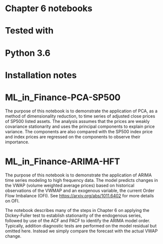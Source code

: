 # Chapter 6 notebooks 

# Tested with 
# Python 3.6

# Installation notes

# ML_in_Finance-PCA-SP500 
The purpose of this notebook is to demonstrate the application of PCA, as a method of dimensionality reduction, to time series of adjusted close prices of SP500 listed assets. The analysis assumes that the prices are weakly covariance stationarity and uses the principal components to explain price variance. The components are also compared with the SP500 index price and index prices are regressed on the components to observe their importance.


# ML_in_Finance-ARIMA-HFT
The purpose of this notebook is to demonstrate the application of ARIMA time series modeling to high frequency data. The model predicts changes in the VWAP (volume weighted average prices) based on historical observations of the VWMAP and an exogenous variable, the current Order Flow Imbalance (OFI). See https://arxiv.org/abs/1011.6402 for more details on OFI.

The notebook describes many of the steps in Chapter 6 on applying the Dickey-Fuller test to establish stationarity of the endogenous series, followed by use of the ACF and PACF to identify the ARIMA model order. Typically, addition diagnostic tests are performed on the model residual but omitted here. Instead we simply compare the forecast with the actual VWAP change.
